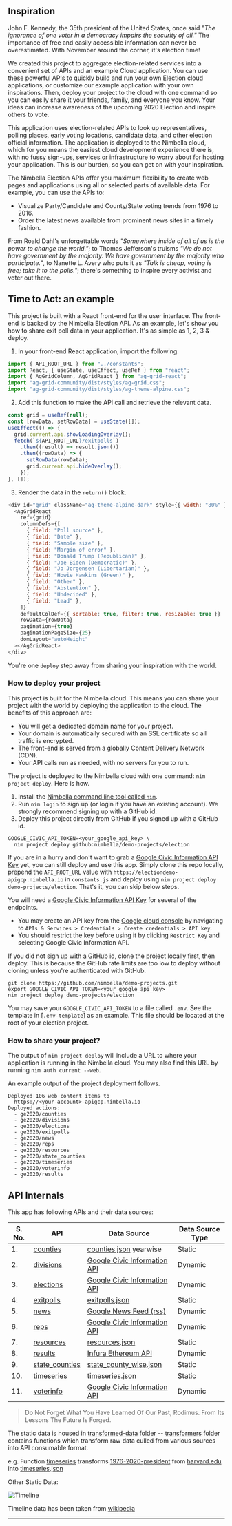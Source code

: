 ## Inspiration

John F. Kennedy, the 35th president of the United States, once said _"The ignorance of one voter in a democracy impairs the security of all."_ The importance of free and easily accessible information can never be overestimated. With November around the corner, it's election time!

We created this project to aggregate election-related services into a convenient set of APIs and an example Cloud application. You can use these powerful APIs to quickly build and run your own Election cloud applications, or customize our example application with your own inspirations. Then, deploy your project to the cloud with one command so you can easily share it your friends, family, and everyone you know. Your ideas can increase awareness of the upcoming 2020 Election and inspire others to vote.

This application uses election-related APIs to look up representatives, polling places, early voting locations, candidate data, and other election official information. The application is deployed to the Nimbella cloud, which for you means the easiest cloud development experience there is, with no fussy sign-ups, services or infrastructure to worry about for hosting your application. This is our burden, so you can get on with your inspiration.

The Nimbella Election APIs offer you maximum flexibility to create web pages and applications using all or selected parts of available data.
For example, you can use the APIs to:
- Visualize Party/Candidate and County/State voting trends from 1976 to 2016.
- Order the latest news available from prominent news sites in a timely fashion.

From Roald Dahl's unforgettable words _"Somewhere inside of all of us is the power to change the world."_; to Thomas Jefferson's truisms _"We do not have government by the majority. We have government by the majority who participate._", to Nanette L. Avery who puts it as _"Talk is cheap, voting is free; take it to the polls."_; there's something to inspire every activist and voter out there.

## Time to Act: an example

This project is built with a React front-end for the user interface. The front-end is backed by the Nimbella Election API.
As an example, let's show you how to share exit poll data in your application. It's as simple as 1, 2, 3 & deploy.

1. In your front-end React application, import the following.
```js
import { API_ROOT_URL } from "../constants";
import React, { useState, useEffect, useRef } from "react";
import { AgGridColumn, AgGridReact } from "ag-grid-react";
import "ag-grid-community/dist/styles/ag-grid.css";
import "ag-grid-community/dist/styles/ag-theme-alpine.css";
```

2. Add this function to make the API call and retrieve the relevant data.
```js
const grid = useRef(null);
const [rowData, setRowData] = useState([]);
useEffect(() => {
  grid.current.api.showLoadingOverlay();
  fetch(`${API_ROOT_URL}/exitpolls`)
    .then((result) => result.json())
    .then((rowData) => {
      setRowData(rowData);
      grid.current.api.hideOverlay();
    });
}, []);
```

3. Render the data in the `return()` block.
```js
<div id="grid" className="ag-theme-alpine-dark" style={{ width: "80%" }}>
  <AgGridReact
    ref={grid}
    columnDefs={[
      { field: "Poll source" },
      { field: "Date" },
      { field: "Sample size" },
      { field: "Margin of error" },
      { field: "Donald Trump (Republican)" },
      { field: "Joe Biden (Democratic)" },
      { field: "Jo Jorgensen (Libertarian)" },
      { field: "Howie Hawkins (Green)" },
      { field: "Other" },
      { field: "Abstention" },
      { field: "Undecided" },
      { field: "Lead" },
    ]}
    defaultColDef={{ sortable: true, filter: true, resizable: true }}
    rowData={rowData}
    pagination={true}
    paginationPageSize={25}
    domLayout="autoHeight"
  ></AgGridReact>
</div>
```

You're one `deploy` step away from sharing your inspiration with the world.

### How to deploy your project

This project is built for the Nimbella cloud. This means you can share your project with the world by deploying the application
to the cloud. The benefits of this approach are:
- You will get a dedicated domain name for your project.
- Your domain is automatically secured with an SSL certificate so all traffic is encrypted.
- The front-end is served from a globally Content Delivery Network (CDN).
- Your API calls run as needed, with no servers for you to run.

The project is deployed to the Nimbella cloud with one command: `nim project deploy`. Here is how.

1. Install the [Nimbella command line tool called `nim`](https://nimbella.io/downloads/nim/nim.html#install-the-nimbella-command-line-tool-nim).
2. Run `nim login` to sign up (or login if you have an existing account). We strongly recommend signing up with a GitHub id.
3. Deploy this project directly from GitHub if you signed up with a GitHub id.

```
GOOGLE_CIVIC_API_TOKEN=<your_google_api_key> \
  nim project deploy github:nimbella/demo-projects/election
```

If you are in a hurry and don't want to grab a [Google Civic Information API Key](https://developers.google.com/civic-information) yet, you can still deploy and use this app.
Simply clone this repo locally, prepend the `API_ROOT_URL` value with `https://electiondemo-apigcp.nimbella.io` in `constants.js` and deploy using `nim project deploy demo-projects/election`. That's it, you can skip below steps.


You will need a [Google Civic Information API Key](https://developers.google.com/civic-information) for several of the endpoints.
- You may create an API key from the [Google cloud console](https://console.cloud.google.com/) by navigating to
`APIs & Services > Credentials > Create credentials > API key`.
- You should restrict the key before using it by clicking `Restrict Key` and selecting Google Civic Information API.


If you did not sign up with a GitHub id, clone the project locally first, then deploy. This is because the GitHub rate limits are
too low to deploy without cloning unless you're authenticated with GitHub.

```
git clone https://github.com/nimbella/demo-projects.git
export GOOGLE_CIVIC_API_TOKEN=<your_google_api_key>
nim project deploy demo-projects/election
```

You may save your `GOOGLE_CIVIC_API_TOKEN` to a file called `.env`. See the template in [`.env-template`] as an example.
This file should be located at the root of your election project.


### How to share your project?

The output of `nim project deploy` will include a URL to where your application is running in the Nimbella cloud.
You may also find this URL by running `nim auth current --web`.

An example output of the project deployment follows.
```
Deployed 106 web content items to
  https://<your-account>-apigcp.nimbella.io
Deployed actions:
  - ge2020/counties
  - ge2020/divisions
  - ge2020/elections
  - ge2020/exitpolls
  - ge2020/news
  - ge2020/reps
  - ge2020/resources
  - ge2020/state_counties
  - ge2020/timeseries
  - ge2020/voterinfo
  - ge2020/results  
```

## API Internals

This app has following APIs and their data sources:

|S. No.|API|Data Source|Data Source Type|
|----|----|----|----|
|1.|[counties](/election/packages/ge2020/counties) | [counties.json](/election/transformed-data/counties.json) yearwise | Static
|2.|[divisions](/election/packages/ge2020/divisions) |  [Google Civic Information API](https://developers.google.com/civic-information/docs/v2/divisions/search)| Dynamic
|3.|[elections](/election/packages/ge2020/elections) |  [Google Civic Information API](https://developers.google.com/civic-information/docs/v2/elections/electionQuery)| Dynamic
|4.|[exitpolls](/election/packages/ge2020/counties) | [exitpolls.json](/election/transformed-data/exitpolls.json)| Static
|5.|[news](/election/packages/ge2020/news) | [Google News Feed (rss)](https://news.google.com/rss)| Dynamic
|6.|[reps](/election/packages/ge2020/reps) |  [Google Civic Information API](https://developers.google.com/civic-information/docs/v2/representatives)| Dynamic
|7.|[resources](/election/packages/ge2020/resources) | [resources.json](/election/transformed-data/resources.json)| Static
|8.|[results](/election/packages/ge2020/results) | [Infura Ethereum API](https://infura.io/)| Dynamic
|9.|[state_counties](/election/packages/ge2020/state_counties) | [state_county_wise.json](/election/transformed-data/state_county_wise.json)| Static
|10.|[timeseries](/election/packages/ge2020/timeseries) | [timeseries.json](/election/transformed-data/timeseries.json) | Static
|11.|[voterinfo](/election/packages/ge2020/voterinfo) |  [Google Civic Information API](https://developers.google.com/civic-information/docs/v2/elections/voterInfoQuery)| Dynamic


> Do Not Forget What You Have Learned Of Our Past, Rodimus. From Its Lessons The Future Is Forged.

The static data is housed in [transformed-data](/election/transformed-data) folder -- [transformers](/election/transformers/) folder contains functions which transform raw data culled from various sources into API consumable format.

e.g. Function [timeseries](/election/transformers/timeseries.js) transforms [1976-2020-president](/election/raw-data/1976-2020-president.csv) from [harvard.edu](https://dataverse.harvard.edu/dataset.xhtml?persistentId=doi:10.7910/DVN/42MVDX) into [timeseries.json](/election/transformed-data/timeseries.json)

Other Static Data:

![Timeline](/election/web/src/img/Timeline.png)

Timeline data has been taken from [wikipedia](https://en.wikipedia.org/wiki/United_States_presidential_election#Electoral_College)

---
